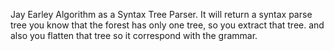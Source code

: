 Jay Earley Algorithm as a Syntax Tree Parser.
It will return a syntax parse tree
you know that the forest has only one tree, so you extract that tree.
and also you flatten that tree so it correspond with the grammar.

